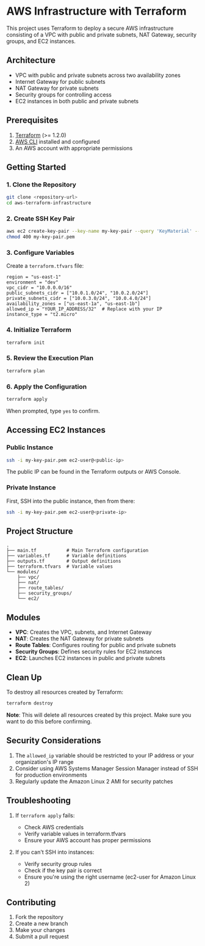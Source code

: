 # AWS Infrastructure with Terraform

This project uses Terraform to deploy a secure AWS infrastructure consisting of a VPC with public and private subnets, NAT Gateway, security groups, and EC2 instances.

## Architecture

- VPC with public and private subnets across two availability zones
- Internet Gateway for public subnets
- NAT Gateway for private subnets
- Security groups for controlling access
- EC2 instances in both public and private subnets

## Prerequisites

1. [Terraform](https://www.terraform.io/downloads.html) (>= 1.2.0)
2. [AWS CLI](https://aws.amazon.com/cli/) installed and configured
3. An AWS account with appropriate permissions

## Getting Started

### 1. Clone the Repository

```bash
git clone <repository-url>
cd aws-terraform-infrastructure
```

### 2. Create SSH Key Pair

```bash
aws ec2 create-key-pair --key-name my-key-pair --query 'KeyMaterial' --output text > my-key-pair.pem
chmod 400 my-key-pair.pem
```

### 3. Configure Variables

Create a `terraform.tfvars` file:

```hcl
region = "us-east-1"
environment = "dev"
vpc_cidr = "10.0.0.0/16"
public_subnets_cidr = ["10.0.1.0/24", "10.0.2.0/24"]
private_subnets_cidr = ["10.0.3.0/24", "10.0.4.0/24"]
availability_zones = ["us-east-1a", "us-east-1b"]
allowed_ip = "YOUR_IP_ADDRESS/32"  # Replace with your IP
instance_type = "t2.micro"
```
### 4. Initialize Terraform

```bash
terraform init
```

### 5. Review the Execution Plan

```bash
terraform plan
```

### 6. Apply the Configuration

```bash
terraform apply
```

When prompted, type `yes` to confirm.

## Accessing EC2 Instances

### Public Instance

```bash
ssh -i my-key-pair.pem ec2-user@<public-ip>
```

The public IP can be found in the Terraform outputs or AWS Console.

### Private Instance

First, SSH into the public instance, then from there:

```bash
ssh -i my-key-pair.pem ec2-user@<private-ip>
```

## Project Structure

```
.
├── main.tf           # Main Terraform configuration
├── variables.tf      # Variable definitions
├── outputs.tf        # Output definitions
├── terraform.tfvars  # Variable values
└── modules/
    ├── vpc/
    ├── nat/
    ├── route_tables/
    ├── security_groups/
    └── ec2/
```

## Modules

- **VPC**: Creates the VPC, subnets, and Internet Gateway
- **NAT**: Creates the NAT Gateway for private subnets
- **Route Tables**: Configures routing for public and private subnets
- **Security Groups**: Defines security rules for EC2 instances
- **EC2**: Launches EC2 instances in public and private subnets

## Clean Up

To destroy all resources created by Terraform:

```bash
terraform destroy
```

**Note**: This will delete all resources created by this project. Make sure you want to do this before confirming.

## Security Considerations

1. The `allowed_ip` variable should be restricted to your IP address or your organization's IP range
2. Consider using AWS Systems Manager Session Manager instead of SSH for production environments
3. Regularly update the Amazon Linux 2 AMI for security patches

## Troubleshooting

1. If `terraform apply` fails:
   - Check AWS credentials
   - Verify variable values in terraform.tfvars
   - Ensure your AWS account has proper permissions

2. If you can't SSH into instances:
   - Verify security group rules
   - Check if the key pair is correct
   - Ensure you're using the right username (ec2-user for Amazon Linux 2)

## Contributing

1. Fork the repository
2. Create a new branch
3. Make your changes
4. Submit a pull request